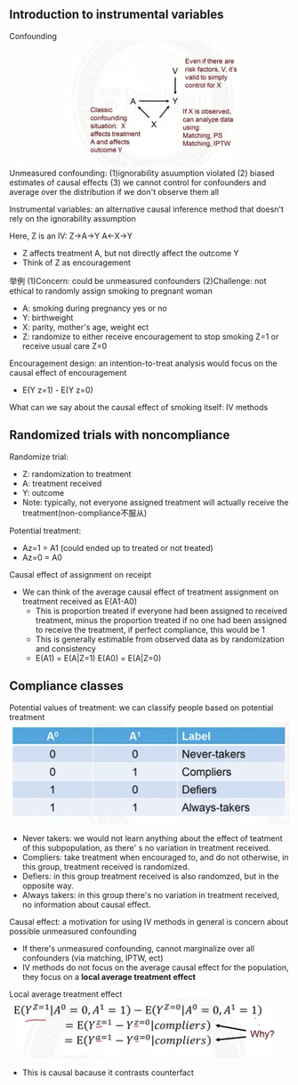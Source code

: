 ## Introduction to instrumental variables
Confounding
![image](/pictures/confounding_review.png)
Unmeasured confounding: (1)ignorability asuumption violated (2) biased estimates of causal effects (3) we cannot control for confounders and average over the distribution if we don't observe them all

Instrumental variables: an alternative causal inference method that doesn't rely on the ignorability assumption

Here, Z is an IV: Z->A->Y A<-X->Y
- Z affects treatment A, but not directly affect the outcome Y
- Think of Z as encouragement 

举例 (1)Concern: could be unmeasured confounders (2)Challenge: not ethical to randomly assign smoking to pregnant woman
- A: smoking during pregnancy yes or no 
- Y: birthweight
- X: parity, mother's age, weight ect
- Z: randomize to either receive encouragement to stop smoking Z=1 or receive usual care Z=0

Encouragement design: an intention-to-treat analysis would focus on the causal effect of encouragement
- E(Y z=1) - E(Y z=0)

What can we say about the causal effect of smoking itself: IV methods

## Randomized trials with noncompliance
Randomize trial:
- Z: randomization to treatment 
- A: treatment received
- Y: outcome
- Note: typically, not everyone assigned treatment will actually receive the treatment(non-compliance不服从)

Potential treatment:
- Az=1 = A1 (could ended up to treated or not treated)
- Az=0 = A0

Causal effect of assignment on receipt
- We can think of the average causal effect of treatment assignment on treatment received as E(A1-A0)
  - This is proportion treated if everyone had been assigned to received treatment, minus the proportion treated if no one had been assigned to receive the treatment, if perfect compliance, this would be 1
  - This is generally estimable from observed data as by randomization and consistency
  - E(A1) = E(A|Z=1)  E(A0) = E(A|Z=0)

## Compliance classes
Potential values of treatment: we can  classify people based on potential treatment
![image](/pictures/potential_treatment.png)
- Never takers: we would not learn anything about the effect of teatment of this subpopulation, as there' s no variation in treatment received.
- Compliers: take treatment when encouraged to, and do not otherwise, in this group, treatment received is randomized.
- Defiers: in this group treatment received is also randomzed, but in the opposite way.
- Always takers: in this group there's no variation in treatment received, no information about causal effect.

Causal effect: a motivation for using IV methods in general is concern about possible unmeasured confounding
- If there's unmeasured confounding, cannot marginalize over all confounders (via matching, IPTW, ect)
- IV methods do not focus on the average causal effect for the population, they focus on a **local average treatment effect**

Local average treatment effect
![image](/pictures/local_average_treatment_effect.png)
- This is causal bacause it contrasts counterfact
